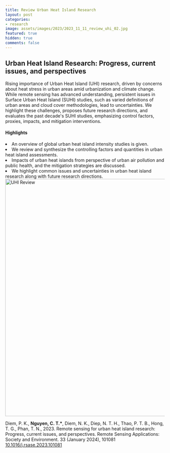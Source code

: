 ```yaml
---
title: Review Urban Heat Island Research 
layout: post
categories:
- research
image: assets/images/2023/2023_11_11_review_uhi_02.jpg
featured: true
hidden: true
comments: false
---
```


## Urban Heat Island Research: Progress, current issues, and perspectives

Rising importance of Urban Heat Island (UHI) research, driven by concerns about heat stress in urban areas amid urbanization and climate change. While remote sensing has advanced understanding, persistent issues in Surface Urban Heat Island (SUHI) studies, such as varied definitions of urban areas and cloud cover methodologies, lead to uncertainties. We highlight these challenges, proposes future research directions, and evaluates the past decade's SUHI studies, emphasizing control factors, proxies, impacts, and mitigation interventions. 

#### Highlights

<li> An overview of global urban heat island intensity studies is given. </li>

<li> We review and synthesize the controlling factors and quantities in urban heat island assessments. </li>

<li> Impacts of urban heat islands from perspective of urban air pollution and public health, and the mitigation strategies are discussed. </li>

<li> We highlight common issues and uncertainties in urban heat island research along with future research directions. </li>


<img src="{{site.baseurl}}/assets/images//2023/2023_11_11_review_uhi_01.jpg" alt="UHI Review" style="width: 750px"/>


Diem, P. K., <b>Nguyen, C. T.*</b>, Diem, N. K., Diep, N. T. H., Thao, P. T. B., Hong, T. G., Phan, T. N., 2023. Remote sensing for urban heat island research: Progress, current issues, and perspectives. Remote Sensing Applications: Society and Environment. 33 (January 2024), 101081 <a href="https://doi.org/10.1016/j.rsase.2023.101081">10.1016/j.rsase.2023.101081</a>

